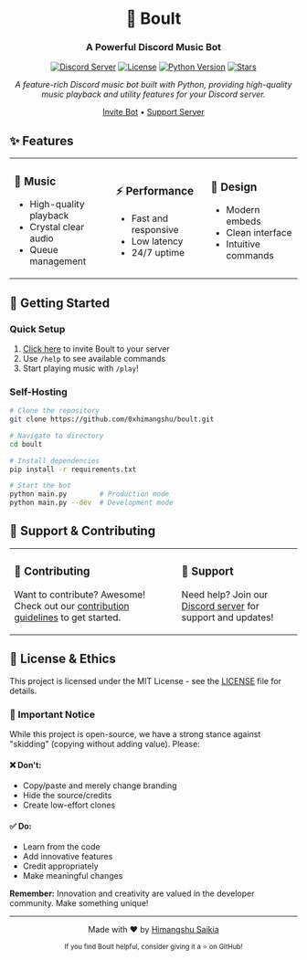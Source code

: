 <div align="center">

# 🎵 Boult
### A Powerful Discord Music Bot

[![Discord Server](https://img.shields.io/discord/1165304777131966567?color=5865F2&logo=discord&logoColor=white&style=for-the-badge&label=Community)](https://discord.gg/df5N3e8ZBB)
[![License](https://img.shields.io/badge/License-MIT-blue.svg?style=for-the-badge)](LICENSE)
[![Python Version](https://img.shields.io/badge/Python-3.11+-blue.svg?style=for-the-badge&logo=python&logoColor=white)](https://www.python.org/downloads/)
[![Stars](https://img.shields.io/github/stars/0xhimangshu/Boult?style=for-the-badge&logo=github)](https://github.com/0xhimangshu/Boult/stargazers)

*A feature-rich Discord music bot built with Python, providing high-quality music playback and utility features for your Discord server.*

[Invite Bot](https://discord.com/oauth2/authorize?client_id=1119244729373163562) •
[Support Server](https://discord.gg/df5N3e8ZBB) 

</div>

## ✨ Features

<table>
  <tr>
    <td>
      <h3>🎵 Music</h3>
      <ul>
        <li>High-quality playback</li>
        <li>Crystal clear audio</li>
        <li>Queue management</li>
      </ul>
    </td>
    <td>
      <h3>⚡ Performance</h3>
      <ul>
        <li>Fast and responsive</li>
        <li>Low latency</li>
        <li>24/7 uptime</li>
      </ul>
    </td>
    <td>
      <h3>🎨 Design</h3>
      <ul>
        <li>Modern embeds</li>
        <li>Clean interface</li>
        <li>Intuitive commands</li>
      </ul>
    </td>
  </tr>
</table>

## 🚀 Getting Started

### Quick Setup
1. [Click here](https://discord.com/oauth2/authorize?client_id=1119244729373163562) to invite Boult to your server
2. Use `/help` to see available commands
3. Start playing music with `/play`!

### Self-Hosting
```bash
# Clone the repository
git clone https://github.com/0xhimangshu/boult.git

# Navigate to directory
cd boult

# Install dependencies
pip install -r requirements.txt

# Start the bot
python main.py        # Production mode
python main.py --dev  # Development mode
```

## 💝 Support & Contributing

<table>
  <tr>
    <td>
      <h3>🤝 Contributing</h3>
      <p>Want to contribute? Awesome! Check out our <a href="CONTRIBUTING.md">contribution guidelines</a> to get started.</p>
    </td>
    <td>
      <h3>💖 Support</h3>
      <p>Need help? Join our <a href="https://discord.gg/df5N3e8ZBB">Discord server</a> for support and updates!</p>
    </td>
  </tr>
</table>

## 📜 License & Ethics

This project is licensed under the MIT License - see the [LICENSE](LICENSE) file for details.

### 🚫 Important Notice

While this project is open-source, we have a strong stance against "skidding" (copying without adding value). Please:

#### ❌ Don't:
- Copy/paste and merely change branding
- Hide the source/credits
- Create low-effort clones

#### ✅ Do:
- Learn from the code
- Add innovative features
- Credit appropriately
- Make meaningful changes

**Remember:** Innovation and creativity are valued in the developer community. Make something unique!

---
<div align="center">
Made with ❤️ by <a href="https://github.com/0xhimangshu">Himangshu Saikia</a>

<sub>If you find Boult helpful, consider giving it a ⭐ on GitHub!</sub>
</div>







